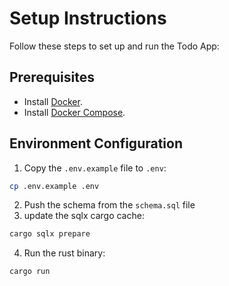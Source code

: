 
# Setup Instructions

Follow these steps to set up and run the Todo App:

## Prerequisites
- Install [Docker](https://www.docker.com/).
- Install [Docker Compose](https://docs.docker.com/compose/install/).

## Environment Configuration
1. Copy the `.env.example` file to `.env`:

```bash
cp .env.example .env
```

2. Push the schema from the `schema.sql` file
3. update the sqlx cargo cache:
```bash
cargo sqlx prepare
```
4. Run the rust binary:
```bash
cargo run
```